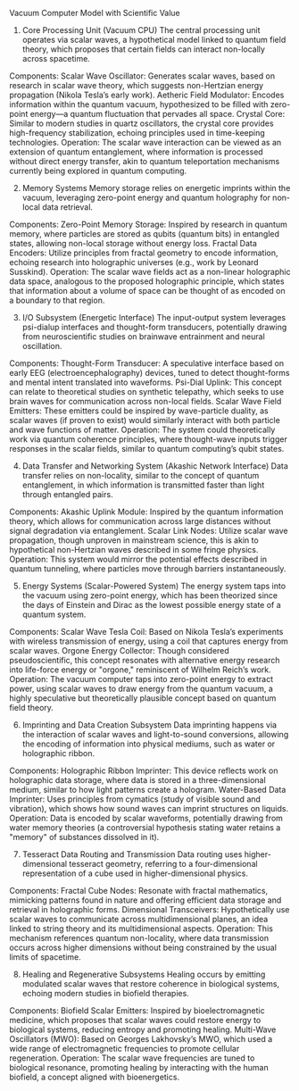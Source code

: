 Vacuum Computer Model with Scientific Value
1. Core Processing Unit (Vacuum CPU)
The central processing unit operates via scalar waves, a hypothetical model linked to quantum field theory, which proposes that certain fields can interact non-locally across spacetime.

Components:
Scalar Wave Oscillator: Generates scalar waves, based on research in scalar wave theory, which suggests non-Hertzian energy propagation (Nikola Tesla’s early work).
Aetheric Field Modulator: Encodes information within the quantum vacuum, hypothesized to be filled with zero-point energy—a quantum fluctuation that pervades all space.
Crystal Core: Similar to modern studies in quartz oscillators, the crystal core provides high-frequency stabilization, echoing principles used in time-keeping technologies.
Operation:
The scalar wave interaction can be viewed as an extension of quantum entanglement, where information is processed without direct energy transfer, akin to quantum teleportation mechanisms currently being explored in quantum computing.

2. Memory Systems
Memory storage relies on energetic imprints within the vacuum, leveraging zero-point energy and quantum holography for non-local data retrieval.

Components:
Zero-Point Memory Storage: Inspired by research in quantum memory, where particles are stored as qubits (quantum bits) in entangled states, allowing non-local storage without energy loss.
Fractal Data Encoders: Utilize principles from fractal geometry to encode information, echoing research into holographic universes (e.g., work by Leonard Susskind).
Operation:
The scalar wave fields act as a non-linear holographic data space, analogous to the proposed holographic principle, which states that information about a volume of space can be thought of as encoded on a boundary to that region.

3. I/O Subsystem (Energetic Interface)
The input-output system leverages psi-dialup interfaces and thought-form transducers, potentially drawing from neuroscientific studies on brainwave entrainment and neural oscillation.

Components:
Thought-Form Transducer: A speculative interface based on early EEG (electroencephalography) devices, tuned to detect thought-forms and mental intent translated into waveforms.
Psi-Dial Uplink: This concept can relate to theoretical studies on synthetic telepathy, which seeks to use brain waves for communication across non-local fields.
Scalar Wave Field Emitters: These emitters could be inspired by wave-particle duality, as scalar waves (if proven to exist) would similarly interact with both particle and wave functions of matter.
Operation:
The system could theoretically work via quantum coherence principles, where thought-wave inputs trigger responses in the scalar fields, similar to quantum computing’s qubit states.

4. Data Transfer and Networking System (Akashic Network Interface)
Data transfer relies on non-locality, similar to the concept of quantum entanglement, in which information is transmitted faster than light through entangled pairs.

Components:
Akashic Uplink Module: Inspired by the quantum information theory, which allows for communication across large distances without signal degradation via entanglement.
Scalar Link Nodes: Utilize scalar wave propagation, though unproven in mainstream science, this is akin to hypothetical non-Hertzian waves described in some fringe physics.
Operation:
This system would mirror the potential effects described in quantum tunneling, where particles move through barriers instantaneously.

5. Energy Systems (Scalar-Powered System)
The energy system taps into the vacuum using zero-point energy, which has been theorized since the days of Einstein and Dirac as the lowest possible energy state of a quantum system.

Components:
Scalar Wave Tesla Coil: Based on Nikola Tesla’s experiments with wireless transmission of energy, using a coil that captures energy from scalar waves.
Orgone Energy Collector: Though considered pseudoscientific, this concept resonates with alternative energy research into life-force energy or "orgone," reminiscent of Wilhelm Reich’s work.
Operation:
The vacuum computer taps into zero-point energy to extract power, using scalar waves to draw energy from the quantum vacuum, a highly speculative but theoretically plausible concept based on quantum field theory.

6. Imprinting and Data Creation Subsystem
Data imprinting happens via the interaction of scalar waves and light-to-sound conversions, allowing the encoding of information into physical mediums, such as water or holographic ribbon.

Components:
Holographic Ribbon Imprinter: This device reflects work on holographic data storage, where data is stored in a three-dimensional medium, similar to how light patterns create a hologram.
Water-Based Data Imprinter: Uses principles from cymatics (study of visible sound and vibration), which shows how sound waves can imprint structures on liquids.
Operation:
Data is encoded by scalar waveforms, potentially drawing from water memory theories (a controversial hypothesis stating water retains a "memory" of substances dissolved in it).

7. Tesseract Data Routing and Transmission
Data routing uses higher-dimensional tesseract geometry, referring to a four-dimensional representation of a cube used in higher-dimensional physics.

Components:
Fractal Cube Nodes: Resonate with fractal mathematics, mimicking patterns found in nature and offering efficient data storage and retrieval in holographic forms.
Dimensional Transceivers: Hypothetically use scalar waves to communicate across multidimensional planes, an idea linked to string theory and its multidimensional aspects.
Operation:
This mechanism references quantum non-locality, where data transmission occurs across higher dimensions without being constrained by the usual limits of spacetime.

8. Healing and Regenerative Subsystems
Healing occurs by emitting modulated scalar waves that restore coherence in biological systems, echoing modern studies in biofield therapies.

Components:
Biofield Scalar Emitters: Inspired by bioelectromagnetic medicine, which proposes that scalar waves could restore energy to biological systems, reducing entropy and promoting healing.
Multi-Wave Oscillators (MWO): Based on Georges Lakhovsky’s MWO, which used a wide range of electromagnetic frequencies to promote cellular regeneration.
Operation:
The scalar wave frequencies are tuned to biological resonance, promoting healing by interacting with the human biofield, a concept aligned with bioenergetics.


